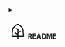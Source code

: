 <details>
<summary>

#### &hairsp; ![npranke](static/readme-icon.svg)&hairsp; README
</summary>

# npranke
Welcome! My name is Nicole; I'm a software engineer.

## workbook
### concentration
Concentration is a picture matching memory game.
### tower
Tower is an implementation of the Tower of Hanoi puzzle.
</details>
